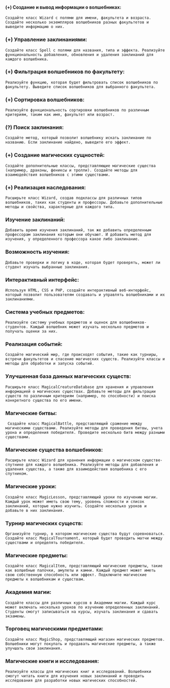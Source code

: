 #### (+) Cоздание и вывод информации о волшебниках:
``Создайте класс Wizard с полями для имени, факультета и возраста. Создайте несколько экземпляров волшебников разных факультетов и выведите информацию о них.``

### (+) Управление заклинаниями:
``Создайте класс Spell с полями для названия, типа и эффекта. Реализуйте функциональность добавления, обновления и удаления заклинаний для каждого волшебника.``

### (+) Фильтрация волшебников по факультету:
``Реализуйте функцию, которая будет фильтровать список волшебников по факультету. Выведите список волшебников для выбранного факультета.``

### (+) Сортировка волшебников:
``Реализуйте функциональность сортировки волшебников по различным критериям, таким как имя, факультет или возраст.``

### (?) Поиск заклинания:
``Создайте метод, который позволит волшебнику искать заклинание по названию. Если заклинание найдено, выведите его эффект.``

### (+) Создание магических сущностей:
``Создайте дополнительные классы, представляющие магические существа (например, драконы, фениксы и тролли). Создайте методы для взаимодействия волшебников с этими существами.``

### (+) Реализация наследования:
``Расширьте класс Wizard, создав подклассы для различных типов волшебников, таких как студенты и профессоры. Добавьте дополнительные методы и свойства, характерные для каждого типа.``

### Изучение заклинаний:
``Добавить время изучения заклинаний, так же добавить определенным профессорам заклинания которым они обучают. И добавить метод для изучения, у определенного профессора какое либо заклинание.``

### Возможность изучения:
``Добавьте проверки и логику в коде, которая будет проверять, может ли студент изучать выбранные заклинания.``

### Интерактивный интерфейс:
``Используя HTML, CSS и PHP, создайте интерактивный веб-интерфейс, который позволит пользователям создавать и управлять волшебниками и их заклинаниями.``

### Система учебных предметов:
``Реализуйте систему учебных предметов и оценок для волшебников-студентов. Каждый волшебник может изучать несколько предметов и получать оценки за них.``

### Реализация событий:
``Создайте магический мир, где происходят события, такие как турниры, встречи факультетов и спасение магических существ. Реализуйте классы и методы для обработки и запуска событий.``

### Улучшенная база данных магических существ:
``Расширьте класс MagicalCreatureDatabase для хранения и управления информацией о магических существах. Добавьте методы для фильтрации существ по различным критериям (например, по способности) и поиска конкретного существа по его имени.``

### Магические битвы:
`` Создайте класс MagicalBattle, представляющий сражение между магическими существами. Реализуйте методы для проведения битвы, учета урона и определения победителя. Проведите несколько битв между разными существами.``

### Магические существа волшебников:
``Расширьте класс Wizard для хранения информации о магическом существе-спутнике для каждого волшебника. Реализуйте методы для добавления и удаления существа, а также для взаимодействия волшебника с его спутником.``

### Магические уроки:
``Создайте класс MagicLesson, представляющий уроки по изучению магии. Каждый урок может иметь свою тему, уровень сложности и список заклинаний, которые нужно изучить. Создайте несколько уроков и добавьте в них заклинания.``

### Турнир магических существ:
``Организуйте турнир, в котором магические существа будут соревноваться. Создайте класс MagicalTournament, который будет проводить матчи между существами и определять победителя.``

### Магические предметы:
``Создайте класс MagicalItem, представляющий магические предметы, такие как волшебные палочки, амулеты и камни. Каждый предмет может иметь свою собственную способность или эффект. Подключите магические предметы к волшебникам и существам.``

### Академия магии:
``Создайте классы для различных курсов в Академии магии. Каждый курс может включать несколько уроков по изучению определенных заклинаний. Студенты смогут записываться на курсы, изучать заклинания и сдавать экзамены.``

### Торговец магическими предметами:
``Создайте класс MagicShop, представляющий магазин магических предметов. Волшебники могут покупать и продавать магические предметы, а также улучшать свои заклинания.``

### Магические книги и исследования:
``Реализуйте классы для магических книг и исследований. Волшебники смогут читать книги для изучения новых заклинаний и проводить исследования для разработки новых магических способностей.``